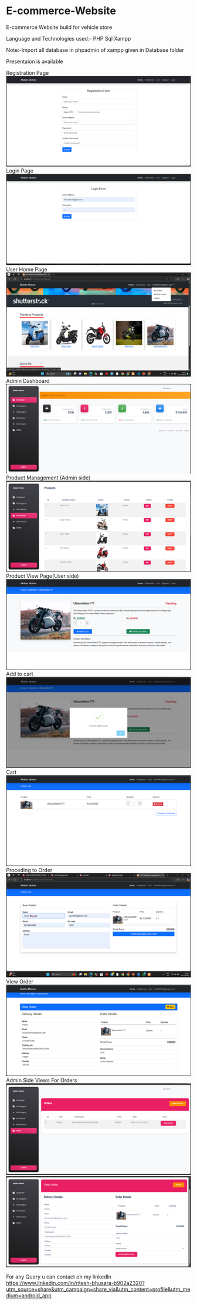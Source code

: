# E-commerce-Website
E-commerce Website build for vehicle store 

Language and Technologies used:-
PHP
Sql
Xampp

Note:-Import all database in phpadmin of xampp given in Database folder

Presentaion is available

Registration Page
![image alt](https://github.com/RJan1405/E-commerce-Website/blob/9f80c155ac967d6505131468d97f5b54ffc9a519/gen/pic/Registration%20Page.png)
Login Page
![image alt](https://github.com/RJan1405/E-commerce-Website/blob/195d24b109f60003a20e52b7935b6b2a644a5713/gen/pic/Login%20Page.png)
User Home Page
![image alt](https://github.com/RJan1405/E-commerce-Website/blob/9f80c155ac967d6505131468d97f5b54ffc9a519/gen/pic/User%20h%20page.png)
Admin Dashboard
![image alt](https://github.com/RJan1405/E-commerce-Website/blob/9f80c155ac967d6505131468d97f5b54ffc9a519/gen/pic/Admin%20Home%20Page.png)
Product Management (Admin side)
![image alt](https://github.com/RJan1405/E-commerce-Website/blob/9f80c155ac967d6505131468d97f5b54ffc9a519/gen/pic/Inv%20Management%201.png)
Product View Page(User side)
![image alt](https://github.com/RJan1405/E-commerce-Website/blob/9f80c155ac967d6505131468d97f5b54ffc9a519/gen/pic/Product%20View.png)
Add to cart
![image alt](https://github.com/RJan1405/E-commerce-Website/blob/9f80c155ac967d6505131468d97f5b54ffc9a519/gen/pic/Add%20to%20cart.png)
Cart
![image alt](https://github.com/RJan1405/E-commerce-Website/blob/9f80c155ac967d6505131468d97f5b54ffc9a519/gen/pic/Cart.png)
Proceding to Order
![image alt](https://github.com/RJan1405/E-commerce-Website/blob/9f80c155ac967d6505131468d97f5b54ffc9a519/gen/pic/Proceding%20to%20checkout.png)
View Order
![image alt](https://github.com/RJan1405/E-commerce-Website/blob/9f80c155ac967d6505131468d97f5b54ffc9a519/gen/pic/View%20Order.png)
Admin Side Views For Orders
![image alt](https://github.com/RJan1405/E-commerce-Website/blob/9f80c155ac967d6505131468d97f5b54ffc9a519/gen/pic/Admin%20side%20Order.png)
![image alt](https://github.com/RJan1405/E-commerce-Website/blob/9f80c155ac967d6505131468d97f5b54ffc9a519/gen/pic/Admin%20side%20order%201.png)

For any Query u can contact on my linkedln https://www.linkedin.com/in/ritesh-bhusara-b902a2320?utm_source=share&utm_campaign=share_via&utm_content=profile&utm_medium=android_app

